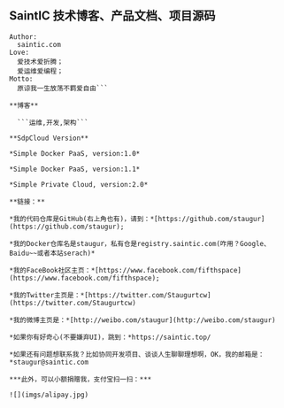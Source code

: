 ## **SaintIC 技术博客、产品文档、项目源码**

```
Author:
  saintic.com
Love:
  爱技术爱折腾；
  爱运维爱编程；
Motto:
  原谅我一生放荡不羁爱自由```

**博客**

  ```运维,开发,架构```
  
**SdpCloud Version**

*Simple Docker PaaS, version:1.0*

*Simple Docker PaaS, version:1.1*

*Simple Private Cloud, version:2.0*

**链接：**

*我的代码仓库是GitHub(右上角也有)，请到：*[https://github.com/staugur](https://github.com/staugur);

*我的Docker仓库名是staugur，私有仓是registry.saintic.com(咋用？Google、Baidu~~或者本站serach)*

*我的FaceBook社区主页：*[https://www.facebook.com/fifthspace](https://www.facebook.com/fifthspace);

*我的Twitter主页是：*[https://twitter.com/Staugurtcw](https://twitter.com/Staugurtcw)

*我的微博主页是：*[http://weibo.com/staugur](http://weibo.com/staugur)

*如果你有好奇心(不要嫌弃UI)，跳到：*https://saintic.top/

*如果还有问题想联系我？比如协同开发项目、谈谈人生聊聊理想啊，OK，我的邮箱是：*staugur@saintic.com

***此外，可以小额捐赠我，支付宝扫一扫：***

![](imgs/alipay.jpg)

